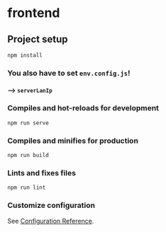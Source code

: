 # frontend

## Project setup
```
npm install
```
### You also have to set `env.config.js`!
#### --> `serverLanIp`


### Compiles and hot-reloads for development
```
npm run serve
```

### Compiles and minifies for production
```
npm run build
```

### Lints and fixes files
```
npm run lint
```

### Customize configuration
See [Configuration Reference](https://cli.vuejs.org/config/).
